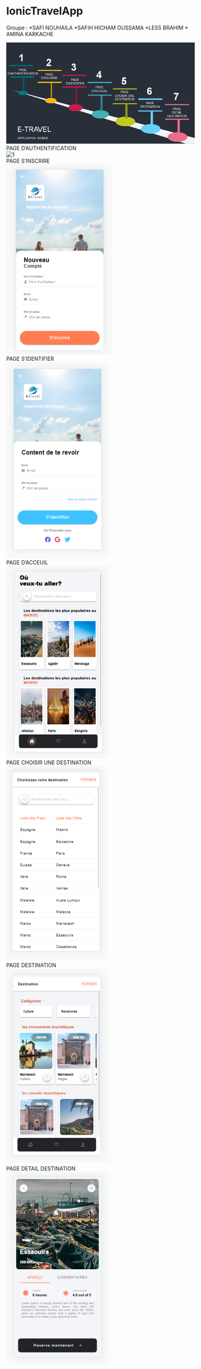 # IonicTravelApp<br>
 Groupe :  *SAFI NOUHAILA   *SAFIH HICHAM OUSSAMA   *LESS BRAHIM * AMINA KARKACHE<br>
 
 ![](https://github.com/lessbrahim/IonicTravelApp/blob/main/screenshots/presentation.png)<br>
PAGE D’AUTHENTIFICATION <br>
![1](https://user-images.githubusercontent.com/61845266/149667025-77bac043-2b4b-40fe-a2a7-a8da4cf422af.png)<br>
PAGE S’INSCRIRE <br>
![](https://github.com/lessbrahim/IonicTravelApp/blob/main/screenshots/2.png)<br>
PAGE S’IDENTIFIER <br>
![](https://github.com/lessbrahim/IonicTravelApp/blob/main/screenshots/3.png)<br>
PAGE D’ACCEUIL <br>
![](https://github.com/lessbrahim/IonicTravelApp/blob/main/screenshots/4.png)<br>
PAGE CHOISIR UNE DESTINATION <br>
![](https://github.com/lessbrahim/IonicTravelApp/blob/main/screenshots/5.png)<br>
PAGE DESTINATION <br>
![](https://github.com/lessbrahim/IonicTravelApp/blob/main/screenshots/6.png)<br>
PAGE DETAIL DESTINATION <br>
![](https://github.com/lessbrahim/IonicTravelApp/blob/main/screenshots/7.png)<br>
